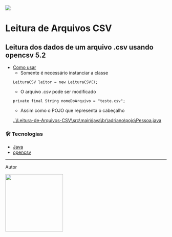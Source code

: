 

<img src="https://img.shields.io/static/v1?label=Status&message=concluido&color=7159c1&style=for-the-badge&logo=ghost"/>
  
# Leitura de Arquivos CSV

## Leitura dos dados de um arquivo .csv usando opencsv 5.2

<!--ts-->   
   * [Como usar](#como-usar)
      * Somente é necessário instanciar a classe
      ```
      LeituraCSV leitor = new LeituraCSV();
      ```
      * O arquivo .csv pode ser modificado
      ```
      private final String nomeDoArquivo = "teste.csv";
      ```
      * Assim como o POJO que representa o cabeçalho
      <p><a href="https://github.com/mantinha/Leitura-de-Arquivos-CSV/blob/master/Leitura-de-Arquivos-CSV/src/main/java/br/adriano/pojo/Pessoa.java">..\Leitura-de-Arquivos-CSV\src\main\java\br\adriano\pojo\Pessoa.java</a></p>
<!--te-->

### 🛠 Tecnologias

- [Java](https://www.java.com/pt-BR/)
- [opencsv](http://opencsv.sourceforge.net/)

<hr>
<p>Autor</p>
<kbd>
  <a href="https://www.linkedin.com/in/adrianomacedosantana">  
    <img src="https://user-images.githubusercontent.com/25441376/94390408-ef4c3280-0128-11eb-9316-c5772418c46d.png" width="180">  
  </a>
</kbd>
